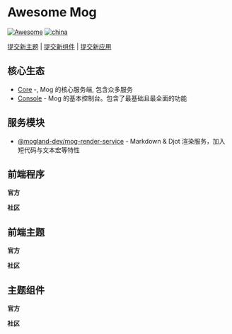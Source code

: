 # Awesome Mog

[![Awesome](https://awesome.re/badge-flat2.svg)](https://awesome.re) [![china](https://jaywcjlove.github.io/sb/lang/chinese.svg)](README.md)

[提交新主题](/CONTRIBUTING.md#提交新主题) | [提交新组件](/CONTRIBUTING.md#提交新组件) | [提交新应用](/CONTRIBUTING.md#提交新应用)

## 核心生态

- [Core](https://github.com/mogland/core) -, Mog 的核心服务端, 包含众多服务
- [Console](https://github.com/mogland/console) - Mog 的基本控制台。包含了最基础且最全面的功能

## 服务模块

- [@mogland-dev/mog-render-service](https://github.com/mogland-dev/mog-render-service) - Markdown & Djot 渲染服务，加入短代码与文本宏等特性

## 前端程序

**官方**

<!-- [MOG_THEME_APP_COMMUNITY][OFFICIAL] -->

**社区**

<!-- [MOG_THEME_APP_COMMUNITY] -->

## 前端主题

**官方**

<!-- [MOG_THEME_COMMUNITY][OFFICIAL] -->

**社区**

<!-- [MOG_THEME_COMMUNITY] -->

## 主题组件

**官方**

<!-- [MOG_THEME_COMPONENT_COMMUNITY][OFFICIAL] -->

**社区**

<!-- [MOG_THEME_COMPONENT_COMMUNITY] -->
